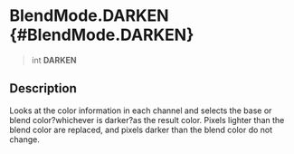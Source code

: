BlendMode.DARKEN {#BlendMode.DARKEN}
================

> int **DARKEN**

Description
-----------

Looks at the color information in each channel and selects the base or
blend color?whichever is darker?as the result color. Pixels lighter than
the blend color are replaced, and pixels darker than the blend color do
not change.
